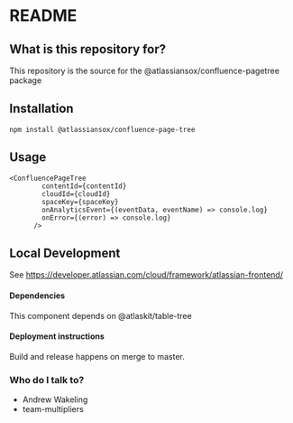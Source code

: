 # README

## What is this repository for?

This repository is the source for the @atlassiansox/confluence-pagetree package

## Installation

```
npm install @atlassiansox/confluence-page-tree
```

## Usage

```
<ConfluencePageTree
        contentId={contentId}
        cloudId={cloudId}
        spaceKey={spaceKey}
        onAnalyticsEvent={(eventData, eventName) => console.log}
        onError={(error) => console.log}
      />
```

## Local Development

See https://developer.atlassian.com/cloud/framework/atlassian-frontend/

#### Dependencies

This component depends on @atlaskit/table-tree

#### Deployment instructions

Build and release happens on merge to master.

### Who do I talk to?

- Andrew Wakeling
- team-multipliers
